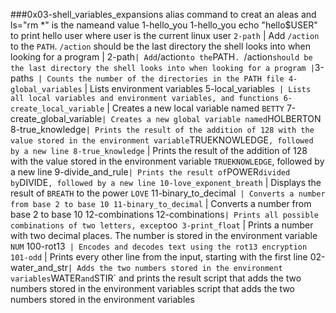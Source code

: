 ###0x03-shell_variables_expansions
alias command to creat an aleas and ls="rm *" is the nameand value
1-hello_you
1-hello_you echo "hello$USER" to print hello user where user is the current linux user
`2-path` | Add `/action` to the `PATH`. `/action` should be the last directory the shell looks into when looking for a program |
2-path` | Add `/action` to the `PATH`. `/action` should be the last directory the shell looks into when looking for a program |
`3-paths` | Counts the number of the directories in the PATH file
4-global_variables` | Lists environment variables
5-local_variables` | Lists all local variables and environment variables, and functions
6-create_local_variable` | Creates a new local variable named `BETTY`
7-create_global_variable` | Creates a new global variable named `HOLBERTON
8-true_knowledge` | Prints the result of the addition of 128 with the value stored in the environment variable `TRUEKNOWLEDGE`, followed by a new line
8-true_knowledge` | Prints the result of the addition of 128 with the value stored in the environment variable `TRUEKNOWLEDGE`, followed by a new line
9-divide_and_rule` | Prints the result of `POWER` divided by `DIVIDE`, followed by a new line
10-love_exponent_breath` | Displays the result of `BREATH` to the power `LOVE`
11-binary_to_decimal` | Converts a number from base 2 to base 10
11-binary_to_decimal` | Converts a number from base 2 to base 10
12-combinations
12-combinations` | Prints all possible combinations of two letters, except `oo`
3-print_float` | Prints a number with two decimal places. The number is stored in the environment variable `NUM`
100-rot13` | Encodes and decodes text using the rot13 encryption
101-odd` | Prints every other line from the input, starting with the first line
02-water_and_str` | Adds the two numbers stored in the environment variables `WATER` and `STIR` and prints the result
script that adds the two numbers stored in the environment variables
script that adds the two numbers stored in the environment variables
